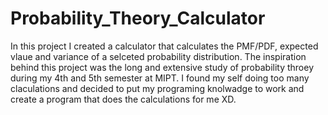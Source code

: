 # Probability_Theory_Calculator

In this project I created a calculator that calculates the PMF/PDF, expected vlaue and variance of a selceted probability distribution. The inspiration behind this project was the long and extensive study of probability throey during my 4th and 5th semester at MIPT. I found my self doing too many claculations and decided to put my programing knolwadge to work and create a program that does the calculations for me XD. 
